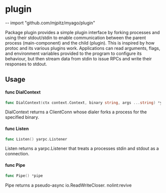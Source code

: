 # plugin
--
    import "github.com/mjpitz/myago/plugin"

Package plugin provides a simple plugin interface by forking processes and using
their stdout/stdin to enable communication between the parent process
(main-component) and the child (plugin). This is inspired by how protoc and its
various plugins work. Applications can read arguments, flags, and environment
variables provided to the program to configure its behaviour, but then stream
data from stdin to issue RPCs and write their responses to stdout.

## Usage

#### func  DialContext

```go
func DialContext(ctx context.Context, binary string, args ...string) *yarpc.ClientConn
```
DialContext returns a ClientConn whose dialer forks a process for the specified
binary.

#### func  Listen

```go
func Listen() yarpc.Listener
```
Listen returns a yarpc.Listener that treats a processes stdin and stdout as a
connection.

#### func  Pipe

```go
func Pipe() *pipe
```
Pipe returns a pseudo-async io.ReadWriteCloser. nolint:revive
